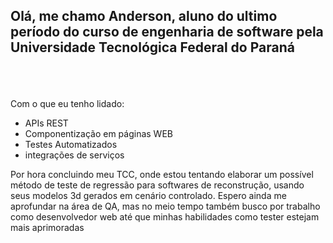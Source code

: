 ## Olá, me chamo Anderson, aluno do ultimo período do curso de engenharia de software pela Universidade Tecnológica Federal do Paraná
<br><br><br>
Com o que eu tenho lidado:
<ul>
  <li>APIs REST</li>
  <li>Componentização em páginas WEB</li>
  <li>Testes Automatizados</li>
  <li>integrações de serviços</li>
</ul>

<p>Por hora concluindo meu TCC, onde estou tentando elaborar um possível método de teste de regressão para softwares de reconstrução, usando seus modelos 3d gerados em cenário controlado. Espero ainda me aprofundar na área de QA, mas no meio tempo também busco por trabalho como desenvolvedor web até que minhas habilidades como tester estejam mais aprimoradas</p>

<!--
**AndersonFBD/AndersonFBD** is a ✨ _special_ ✨ repository because its `README.md` (this file) appears on your GitHub profile.

Here are some ideas to get you started:

- 🔭 I’m currently working on ...
- 🌱 I’m currently learning ...
- 👯 I’m looking to collaborate on ...
- 🤔 I’m looking for help with ...
- 💬 Ask me about ...
- 📫 How to reach me: ...
- 😄 Pronouns: ...
- ⚡ Fun fact: ...
-->
